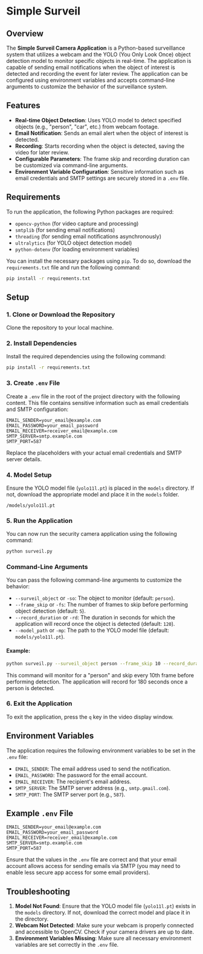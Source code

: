 
# Simple Surveil

## Overview

The **Simple Surveil Camera Application** is a Python-based surveillance system that utilizes a webcam and the YOLO (You Only Look Once) object detection model to monitor specific objects in real-time. The application is capable of sending email notifications when the object of interest is detected and recording the event for later review. The application can be configured using environment variables and accepts command-line arguments to customize the behavior of the surveillance system.

## Features

- **Real-time Object Detection**: Uses YOLO model to detect specified objects (e.g., "person", "car", etc.) from webcam footage.
- **Email Notification**: Sends an email alert when the object of interest is detected.
- **Recording**: Starts recording when the object is detected, saving the video for later review.
- **Configurable Parameters**: The frame skip and recording duration can be customized via command-line arguments.
- **Environment Variable Configuration**: Sensitive information such as email credentials and SMTP settings are securely stored in a `.env` file.

## Requirements

To run the application, the following Python packages are required:

- `opencv-python` (for video capture and processing)
- `smtplib` (for sending email notifications)
- `threading` (for sending email notifications asynchronously)
- `ultralytics` (for YOLO object detection model)
- `python-dotenv` (for loading environment variables)

You can install the necessary packages using `pip`. To do so, download the `requirements.txt` file and run the following command:

```bash
pip install -r requirements.txt
```

## Setup

### 1. Clone or Download the Repository

Clone the repository to your local machine.

### 2. Install Dependencies

Install the required dependencies using the following command:

```bash
pip install -r requirements.txt
```

### 3. Create `.env` File

Create a `.env` file in the root of the project directory with the following content. This file contains sensitive information such as email credentials and SMTP configuration:

```
EMAIL_SENDER=your_email@example.com
EMAIL_PASSWORD=your_email_password
EMAIL_RECEIVER=receiver_email@example.com
SMTP_SERVER=smtp.example.com
SMTP_PORT=587
```

Replace the placeholders with your actual email credentials and SMTP server details.

### 4. Model Setup

Ensure the YOLO model file (`yolo11l.pt`) is placed in the `models` directory. If not, download the appropriate model and place it in the `models` folder.

```
/models/yolo11l.pt
```

### 5. Run the Application

You can now run the security camera application using the following command:

```bash
python surveil.py
```

### Command-Line Arguments

You can pass the following command-line arguments to customize the behavior:

- `--surveil_object` or `-so`: The object to monitor (default: `person`).
- `--frame_skip` or `-fs`: The number of frames to skip before performing object detection (default: `5`).
- `--record_duration` or `-rd`: The duration in seconds for which the application will record once the object is detected (default: `120`).
- `--model_path` or `-mp`: The path to the YOLO model file (default: `models/yolo11l.pt`).

#### Example:

```bash
python surveil.py --surveil_object person --frame_skip 10 --record_duration 180
```

This command will monitor for a "person" and skip every 10th frame before performing detection. The application will record for 180 seconds once a person is detected.

### 6. Exit the Application

To exit the application, press the `q` key in the video display window.

## Environment Variables

The application requires the following environment variables to be set in the `.env` file:

- `EMAIL_SENDER`: The email address used to send the notification.
- `EMAIL_PASSWORD`: The password for the email account.
- `EMAIL_RECEIVER`: The recipient's email address.
- `SMTP_SERVER`: The SMTP server address (e.g., `smtp.gmail.com`).
- `SMTP_PORT`: The SMTP server port (e.g., `587`).

## Example `.env` File

```
EMAIL_SENDER=your_email@example.com
EMAIL_PASSWORD=your_email_password
EMAIL_RECEIVER=receiver_email@example.com
SMTP_SERVER=smtp.example.com
SMTP_PORT=587
```

Ensure that the values in the `.env` file are correct and that your email account allows access for sending emails via SMTP (you may need to enable less secure app access for some email providers).

## Troubleshooting

1. **Model Not Found**: Ensure that the YOLO model file (`yolo11l.pt`) exists in the `models` directory. If not, download the correct model and place it in the directory.
2. **Webcam Not Detected**: Make sure your webcam is properly connected and accessible to OpenCV. Check if your camera drivers are up to date.
3. **Environment Variables Missing**: Make sure all necessary environment variables are set correctly in the `.env` file.

